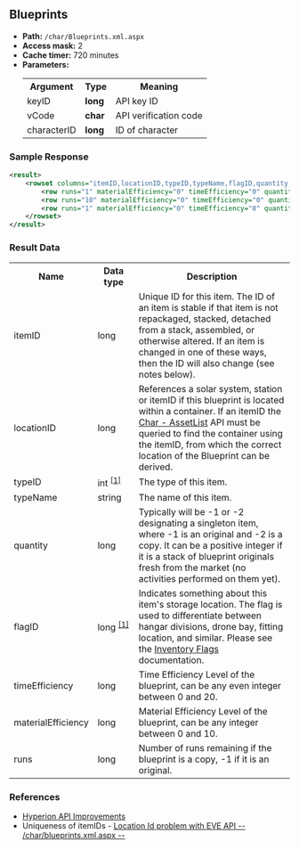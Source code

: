 ## Blueprints

* __Path:__ ``/char/Blueprints.xml.aspx``
* __Access mask:__ 2
* __Cache timer:__ 720 minutes  
* __Parameters:__
    <table>
        <tbody>
            <tr>
                <th>Argument</th>
                <th>Type</th>
                <th>Meaning</th>
            </tr>
            <tr>
                <td>keyID</td>
                <td><strong>long</strong></td>
                <td>API key ID</td>
            </tr>
            <tr>
                <td>vCode</td>
                <td><strong>char</strong></td>
                <td>API verification code</td>
            </tr>
            <tr>
                <td>characterID</td>
                <td><strong>long</strong></td>
                <td>ID of character</td>
            </tr>
        </tbody>
    </table>

### Sample Response

```xml
<result>
    <rowset columns="itemID,locationID,typeID,typeName,flagID,quantity,timeEfficiency,materialEfficiency,runs" key="itemID" name="blueprints">
        <row runs="1" materialEfficiency="0" timeEfficiency="0" quantity="-2" flagID="4" typeName="Rattlesnake Victory Edition Blueprint" typeID="34153" locationID="60003466" itemID="1014573377908"/>
        <row runs="10" materialEfficiency="0" timeEfficiency="0" quantity="-2" flagID="4" typeName="Council Diplomatic Shuttle Blueprint" typeID="34497" locationID="60003466" itemID="1012538208557"/>
        <row runs="1" materialEfficiency="0" timeEfficiency="0" quantity="-2" flagID="4" typeName="Victorieux Luxury Yacht Blueprint" typeID="34591" locationID="60003466" itemID="1017147043703"/>
    </rowset>
</result>
```  

### Result Data

<table>
    <tbody>
        <tr>
            <th>Name</th>
            <th>Data type</th>
            <th>Description</th>
        </tr>
        <tr>
            <td>itemID</td>
            <td>long</td>
            <td>
                Unique ID for this item.  The ID of an item is stable if that item is not repackaged,
		stacked, detached from a stack, assembled, or otherwise altered.  If an item is changed
		in one of these ways, then the ID will also change (see notes below).
            </td>
        </tr>
        <tr>
            <td>locationID</td>
            <td>long</td>
            <td>
                References a solar system, station or itemID if this blueprint is located within a container.
                If an itemID the <a href="../xmlapi/char_assetlist">Char - AssetList</a> API must be queried to find the container using the itemID,
                from which the correct location of the Blueprint can be derived.
            </td>
        </tr>
        <tr>
            <td>typeID</td>
            <td nowrap>
                int
                <sup>
                <a href="../../sde/yaml_typeIDs/" title="Inventory Types file">[1]</a>
                </sup>
            </td>
            <td>The type of this item.</td>
        </tr>
        <tr>
            <td>typeName</td>
            <td>string</td>
            <td>The name of this item.</td>
        </tr>
        <tr>
            <td>quantity</td>
            <td>long</td>
            <td>Typically will be -1 or -2 designating a singleton item, where -1 is an original and -2 is a copy. It can be a positive integer if it is a stack of blueprint originals fresh from the market (no activities performed on them yet).</td>
        </tr>
        <tr>
            <td>flagID</td>
            <td nowrap>
                long
                <sup>
                <a href="../../sde/mssql_invFlags/" title="Inventory Flags table">[1]</a>
                </sup>
            </td>
            <td>
                Indicates something about this item's storage location. The flag is used to differentiate 
                between hangar divisions, drone bay, fitting location, and similar. Please see the 
                <a href="../enumerations/#inventory-flags">Inventory Flags</a> documentation.
            </td>
        </tr>
        <tr>
            <td>timeEfficiency</td>
            <td>long</td>
            <td>Time Efficiency Level of the blueprint, can be any even integer between 0 and 20.</td>
        </tr>
        <tr>
            <td>materialEfficiency</td>
            <td>long</td>
            <td>Material Efficiency Level of the blueprint, can be any integer between 0 and 10.</td>
        </tr>
        <tr>
            <td>runs</td>
            <td>long</td>
            <td>Number of runs remaining if the blueprint is a copy, -1 if it is an original.</td>
        </tr>
    </tbody>
</table>

### References

* [Hyperion API Improvements](http://community.eveonline.com/news/dev-blogs/what-third-party-developers-probably-want-to-know-about-hyperion/)
* Uniqueness of itemIDs - [Location Id problem with EVE API -- /char/blueprints.xml.aspx --](https://forums.eveonline.com/default.aspx?g=posts&t=459727)
